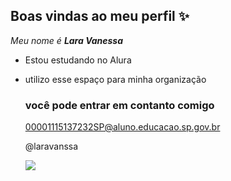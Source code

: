 ## Boas vindas ao meu perfil ✨

_Meu nome é **Lara Vanessa**_

- Estou estudando no Alura
- utilizo esse espaço para minha organização

  ### você pode entrar em contanto comigo
  
  00001115137232SP@aluno.educacao.sp.gov.br
  
  @laravanssa
  

  ![](https://media.tenor.com/TNNZQlM8IJMAAAAC/spongebob-squarepants-happy.gif)
  
  
  
